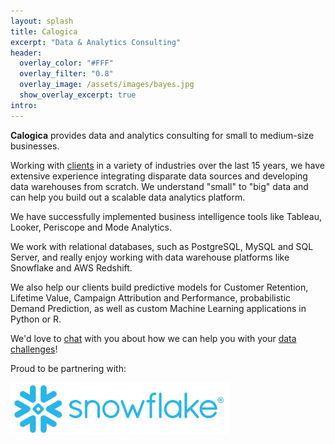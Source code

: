 ```yaml
---
layout: splash
title: Calogica
excerpt: "Data & Analytics Consulting"
header:
  overlay_color: "#FFF"
  overlay_filter: "0.8"
  overlay_image: /assets/images/bayes.jpg
  show_overlay_excerpt: true
intro:
---
```

**Calogica** provides data and analytics consulting for small to medium-size businesses.

Working with [clients](/clients) in a variety of industries over the last 15 years, we have extensive experience integrating disparate data sources and developing data warehouses from scratch. We understand "small" to "big" data and can help you build out a scalable data analytics platform.

We have successfully implemented business intelligence tools like Tableau, Looker, Periscope and Mode Analytics.

We work with relational databases, such as PostgreSQL, MySQL and SQL Server, and really enjoy working with data warehouse platforms like Snowflake and AWS Redshift.

We also help our clients build predictive models for Customer Retention, Lifetime Value, Campaign Attribution and Performance, probabilistic Demand Prediction, as well as custom Machine Learning applications in Python or R.

We'd love to [chat](/about) with you about how we can help you with your [data challenges](/services)!


Proud to be partnering with:

<img src="/assets/logos/SNO-SnowflakeLogo_blue.png" width="350" />